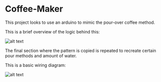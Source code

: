 # Coffee-Maker

This project looks to use an arduino to mimic the pour-over coffee method. 

This is a brief overview of the logic behind this:

![alt text](https://github.com/vua6/Coffee-Maker/blob/main/Logic.png?raw=true)

The final section where the pattern is copied is repeated to recreate certain pour methods and amount of water. 

This is a basic wiring diagram:

![alt text](https://github.com/vua6/Coffee-Maker/blob/main/Wiring.png?raw=true)
